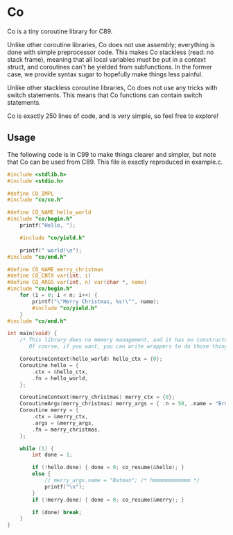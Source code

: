 # Co

Co is a tiny coroutine library for C89.

Unlike other coroutine libraries, Co does not use assembly;
everything is done with simple preprocessor code. This
makes Co stackless (read: no stack frame), meaning that
all local variables must be put in a context struct, and
coroutines can't be yielded from subfunctions. In the
former case, we provide syntax sugar to hopefully make
things less painful.

Unlike other stackless coroutine libraries, Co does not
use any tricks with switch statements. This means that Co
functions can contain switch statements.

Co is exactly 250 lines of code, and is very simple,
so feel free to explore!

## Usage

The following code is in C99 to make things clearer and
simpler, but note that Co can be used from C89. This file
is exactly reproduced in example.c.

```c
#include <stdlib.h>
#include <stdio.h>

#define CO_IMPL
#include "co/co.h"

#define CO_NAME hello_world
#include "co/begin.h"
    printf("Hello, ");

    #include "co/yield.h"

    printf(" world!\n");
#include "co/end.h"

#define CO_NAME merry_christmas
#define CO_CNTX var(int, i)
#define CO_ARGS var(int, n) var(char *, name)
#include "co/begin.h"
    for (i = 0; i < n; i++) {
        printf("\"Merry Christmas, %s!\"", name);
        #include "co/yield.h"
    }
#include "co/end.h"

int main(void) {
    /* This library does no memory management, and it has no constructors.
       Of course, if you want, you can write wrappers to do those things. */

    CoroutineContext(hello_world) hello_ctx = {0};
    Coroutine hello = {
        .ctx = &hello_ctx,
        .fn = hello_world,
    };

    CoroutineContext(merry_christmas) merry_ctx = {0};
    CoroutineArgs(merry_christmas) merry_args = { .n = 50, .name = "Bruce", };
    Coroutine merry = {
        .ctx = &merry_ctx,
        .args = &merry_args,
        .fn = merry_christmas,
    };

    while (1) {
        int done = 1;

        if (!hello.done) { done = 0; co_resume(&hello); }
        else {
            // merry_args.name = "Batman"; /* hmmmmmmmmmmmm */
            printf("\n");
        }
        if (!merry.done) { done = 0; co_resume(&merry); }

        if (done) break;
    }
}
```
